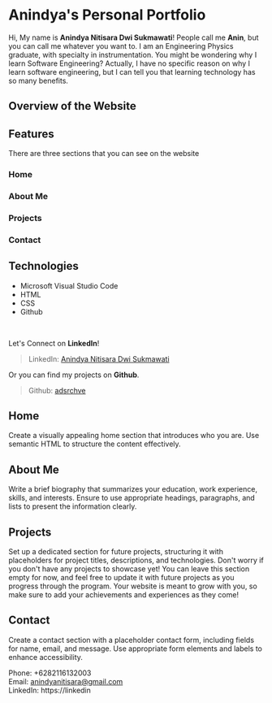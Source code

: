 <!-- [![Review Assignment Due Date](https://classroom.github.com/assets/deadline-readme-button-22041afd0340ce965d47ae6ef1cefeee28c7c493a6346c4f15d667ab976d596c.svg)](https://classroom.github.com/a/akoVEwkh) -->


# Anindya's Personal Portfolio
Hi, My name is **Anindya Nitisara Dwi Sukmawati**! People call me **Anin**, but you can call me whatever you want to. I am an Engineering Physics graduate, with specialty in instrumentation. You might be wondering why I learn Software Engineering? Actually, I have no specific reason on why I learn software engineering, but I can tell you that learning technology has so many benefits. 



## Overview of the Website


## Features
There are three sections that you can see on the website

### Home
### About Me
### Projects
### Contact


## Technologies
* Microsoft Visual Studio Code
* HTML
* CSS
* Github

<br>

Let's Connect on **LinkedIn**!
> LinkedIn: [Anindya Nitisara Dwi Sukmawati](https://www.linkedin.com/in/anindya-nitisara)

Or you can find my projects on **Github**.
> Github: [adsrchve](https://github.com/adsrchve)


## Home
Create a visually appealing home section that introduces who you are.
Use semantic HTML to structure the content effectively.



## About Me


Write a brief biography that summarizes your education, work experience, skills, and interests.
Ensure to use appropriate headings, paragraphs, and lists to present the information clearly.


## Projects
Set up a dedicated section for future projects, structuring it with placeholders for project titles, descriptions, and technologies.
Don't worry if you don't have any projects to showcase yet!
You can leave this section empty for now, and feel free to update it with future projects as you progress through the program. Your website is meant to grow with you, so make sure to add your achievements and experiences as they come!



## Contact
Create a contact section with a placeholder contact form, including fields for name, email, and message.
Use appropriate form elements and labels to enhance accessibility.


Phone: +6282116132003 <br>
Email: anindyanitisara@gmail.com <br>
LinkedIn: https://linkedin <br>